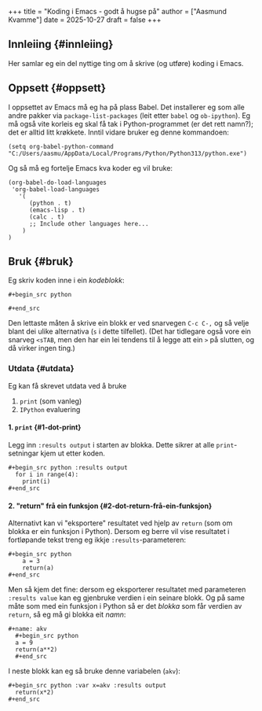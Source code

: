 +++
title = "Koding i Emacs - godt å hugse på"
author = ["Aasmund Kvamme"]
date = 2025-10-27
draft = false
+++

## Innleiing {#innleiing}

Her samlar eg ein del nyttige ting om å skrive (og utføre) koding i Emacs.


## Oppsett {#oppsett}

I oppsettet av Emacs må eg ha på plass Babel. Det installerer eg som alle andre pakker via `package-list-packages` (leit etter `babel` og `ob-ipython`). Eg må også vite korleis eg skal få tak i Python-programmet (er det rett namn?); det er alltid litt krøkkete. Inntil vidare bruker eg denne kommandoen:

```nil
(setq org-babel-python-command "C:/Users/aasmu/AppData/Local/Programs/Python/Python313/python.exe")
```

Og så må eg fortelje Emacs kva koder eg vil bruke:

```nil
(org-babel-do-load-languages
 'org-babel-load-languages
   '(
      (python . t)
      (emacs-lisp . t)
      (calc . t)
      ;; Include other languages here...
    )
)
```


## Bruk {#bruk}

Eg skriv koden inne i ein _kodeblokk_:

```nil
#+begin_src python

#+end_src
```

Den lettaste måten å skrive ein blokk er ved snarvegen `C-c C-,` og så velje blant dei ulike alternativa (`s` i dette tilfellet). (Det har tidlegare også vore ein snarveg `<sTAB`, men den har ein lei tendens til å legge att ein `>` på slutten, og då virker ingen ting.)


### Utdata {#utdata}

Eg kan få skrevet utdata ved å bruke

1.  `print` (som vanleg)
2.  `IPython` evaluering


#### 1. `print` {#1-dot-print}

Legg inn `:results output` i starten av blokka. Dette sikrer at alle `print`-setningar kjem ut etter koden.

```nil
#+begin_src python :results output
  for i in range(4):
    print(i)
#+end_src
```


#### 2. "return" frå ein funksjon {#2-dot-return-frå-ein-funksjon}

Alternativt kan vi "eksportere" resultatet ved hjelp av `return` (som om blokka er ein funksjon i Python). Dersom eg berre vil vise resultatet i fortløpande tekst treng eg ikkje `:results`-parameteren:

```nil
#+begin_src python
    a = 3
    return(a)
#+end_src
```

Men så kjem det fine: dersom eg eksporterer resultatet med parameteren `:results value` kan eg gjenbruke verdien i ein seinare blokk. Og på same måte som med ein funksjon i Python så er det _blokka_ som får verdien av `return`, så eg må gi blokka eit _namn_:

```nil
#+name: akv
  #+begin_src python
  a = 9
  return(a**2)
  #+end_src
```

I neste blokk kan eg så bruke denne variabelen (`akv`):

```nil
#+begin_src python :var x=akv :results output
  return(x*2)
#+end_src
```
